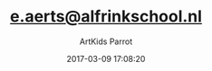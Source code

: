 ---
index: 4162
title: "e.aerts@alfrinkschool.nl"
subtitle: ""
author: "ArtKids Parrot"
date: "2017-03-09 17:08:20"
excerpt: ""
content: "e.aerts@alfrinkschool.nl
Eline"
status: "published"
comment_status: "closed"
modified: "2017-03-09 17:08:20"
type: "flamingo_contact"
comment_count: 0
tags: []
---